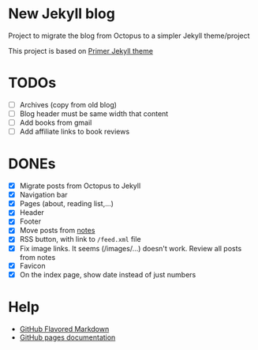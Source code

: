 # New Jekyll blog

Project to migrate the blog from Octopus to a simpler Jekyll theme/project

This project is based on [Primer Jekyll theme]

# TODOs

- [ ] Archives (copy from old blog)
- [ ] Blog header must be same width that content
- [ ] Add books from gmail
- [ ] Add affiliate links to book reviews

# DONEs

- [x] Migrate posts from Octopus to Jekyll 
- [x] Navigation bar
- [x] Pages (about, reading list,...)
- [x] Header
- [x] Footer
- [x] Move posts from [notes]
- [x] RSS button, with link to `/feed.xml` file
- [x] Fix image links. It seems (/images/...) doesn't work. Review all posts from notes
- [x] Favicon
- [x] On the index page, show date instead of just numbers

# Help

- [GitHub Flavored Markdown]
- [GitHub pages documentation] 

[Primer Jekyll theme]: https://github.com/pages-themes/primer
[GitHub Flavored Markdown]: https://guides.github.com/features/mastering-markdown/
[GitHub pages documentation]: https://help.github.com/categories/github-pages-basics/ 
[notes]: https://github.com/rchavarria/notes
